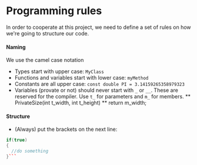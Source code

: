 # Programming rules
In order to cooperate at this project, we need to define a set of rules on how we're going 
to structure our code.

#### Naming
We use the camel case notation
* Types start with upper case: `MyClass`
* Functions and variables start with lower case: `myMethod`
* Constants are all upper case: `const double PI = 3.14159265358979323`
* Variables (provate or not) should never start with `_` or `__`. These are reserved for the
compiler. Use `t_` for parameters and `m_` for members.
** PrivateSize(int t_width, int t_height)
**  return m_width;

#### Structure
* (Always) put the brackets on the next line:
```C++
if(true)
{
  //do something
}```
